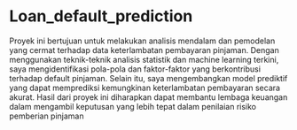 # Loan_default_prediction

Proyek ini bertujuan untuk melakukan analisis mendalam dan pemodelan yang cermat terhadap data keterlambatan pembayaran pinjaman. Dengan menggunakan teknik-teknik analisis statistik dan machine learning terkini, saya mengidentifikasi pola-pola dan faktor-faktor yang berkontribusi terhadap default pinjaman. Selain itu, saya mengembangkan model prediktif yang dapat memprediksi kemungkinan keterlambatan pembayaran secara akurat. Hasil dari proyek ini diharapkan dapat membantu lembaga keuangan dalam mengambil keputusan yang lebih tepat dalam penilaian risiko pemberian pinjaman
